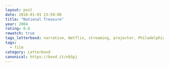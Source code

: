 ```yaml
---
layout: post 
date: 2018-01-01 23:59:00
title: "National Treasure"
year: 2004
rating: 0.6
rewatch: true
tags_letterboxd: narrative, Netflix, streaming, projector, Philadelphia, Leah
tags:
  - film
category: Letterboxd
canonical: https://boxd.it/nbSpj
---
```

